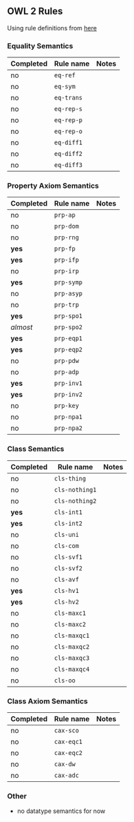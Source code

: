 ## OWL 2 Rules

Using rule definitions from [here](https://www.w3.org/TR/owl2-profiles/#Reasoning_in_OWL_2_RL_and_RDF_Graphs_using_Rules)

### Equality Semantics

|Completed| Rule name | Notes |
|---------|----------|-------|
| no     | `eq-ref` |       |
| no     | `eq-sym` |       |
| no     | `eq-trans` |       |
| no     | `eq-rep-s` |       |
| no     | `eq-rep-p` |       |
| no     | `eq-rep-o` |       |
| no     | `eq-diff1` |       |
| no     | `eq-diff2` |       |
| no     | `eq-diff3` |       |

### Property Axiom Semantics

|Completed| Rule name | Notes |
|---------|----------|-------|
| no        | `prp-ap` |       |
| no        | `prp-dom` |       |
| no        | `prp-rng` |       |
| **yes**   | `prp-fp` |       |
| **yes**   | `prp-ifp` |       |
| no        | `prp-irp` |       |
| **yes**   | `prp-symp` |       |
| no        | `prp-asyp` |       |
| no        | `prp-trp` |       |
| **yes**   | `prp-spo1` |       |
| *almost*  | `prp-spo2` |       |
| **yes**   | `prp-eqp1` |       |
| **yes**   | `prp-eqp2` |       |
| no        | `prp-pdw` |       |
| no        | `prp-adp` |       |
| **yes**   | `prp-inv1` |       |
| **yes**   | `prp-inv2` |       |
| no        | `prp-key` |       |
| no        | `prp-npa1` |       |
| no        | `prp-npa2` |       |

### Class Semantics

|Completed| Rule name | Notes |
|---------|----------|-------|
| no     | `cls-thing` |       |
| no     | `cls-nothing1` |       |
| no     | `cls-nothing2` |       |
| **yes**| `cls-int1` |       |
| **yes**| `cls-int2` |       |
| no     | `cls-uni` |       |
| no     | `cls-com` |       |
| no     | `cls-svf1` |       |
| no     | `cls-svf2` |       |
| no     | `cls-avf` |       |
| **yes**| `cls-hv1` |       |
| **yes**| `cls-hv2` |       |
| no     | `cls-maxc1` |       |
| no     | `cls-maxc2` |       |
| no     | `cls-maxqc1` |       |
| no     | `cls-maxqc2` |       |
| no     | `cls-maxqc3` |       |
| no     | `cls-maxqc4` |       |
| no     | `cls-oo` |       |

### Class Axiom Semantics

|Completed| Rule name | Notes |
|---------|----------|-------|
| no     | `cax-sco` |       |
| no     | `cax-eqc1` |       |
| no     | `cax-eqc2` |       |
| no     | `cax-dw` |       |
| no     | `cax-adc` |       |

### Other

- no datatype semantics for now
